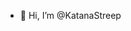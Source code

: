 - 👋 Hi, I’m @KatanaStreep

<!---
KatanaStreep/KatanaStreep is a ✨ special ✨ repository because its `README.md` (this file) appears on your GitHub profile.
You can click the Preview link to take a look at your changes.
--->
